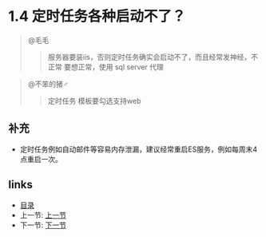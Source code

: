 # 1.4 定时任务各种启动不了？

> @毛毛
>> 服务器要装iis，否则定时任务确实会启动不了，而且经常发神经，不正常
>> 要想正常，使用 sql server 代理
 
> @不笨的猪♂
>> 定时任务 模板要勾选支持web

## 补充
 * 定时任务例如自动邮件等容易内存泄漏，建议经常重启ES服务，例如每周末4点重启一次。
 
## links
  * [目录](<preface.md>)
  * 上一节: [上一节](<01.3.md>)
  * 下一节: [下一节](<01.5.md>)

